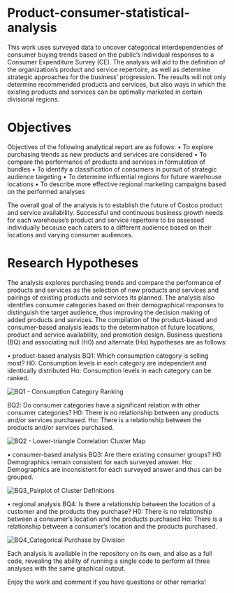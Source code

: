 # Product-consumer-statistical-analysis
This work uses surveyed data to uncover categorical interdependencies of consumer buying trends based on the public’s individual responses to a Consumer Expenditure Survey (CE). The analysis will aid to the definition of the organization’s product and service repertoire, as well as determine strategic approaches for the business’ progression. The results will not only determine recommended products and services, but also ways in which the existing products and services can be optimally marketed in certain divisional regions.

# Objectives

Objectives of the following analytical report are as follows:
•	To explore purchasing trends as new products and services are considered
•	To compare the performance of products and services in formulation of bundles 
•	To identify a classification of consumers in pursuit of strategic audience targeting
•	To determine influential regions for future warehouse locations
•	To describe more effective regional marketing campaigns based on the performed analyses 

The overall goal of the analysis is to establish the future of Costco product and service availability. Successful and continuous business growth needs for each warehouse’s product and service repertoire to be assessed individually because each caters to a different audience based on their locations and varying consumer audiences. 

# Research Hypotheses
The analysis explores purchasing trends and compare the performance of products and services as the selection of new products and services and pairings of existing products and services its planned. The analysis also identifies consumer categories based on their demographical responses to distinguish the target audience, thus improving the decision making of added products and services. The compilation of the product-based and consumer-based analysis leads to the determination of future locations, product and service availability, and promotion design. Business questions (BQ) and associating null (H0) and alternate (Hα) hypotheses are as follows:
  
• product-based analysis
  BQ1: Which consumption category is selling most?
  H0: Consumption levels in each category are independent and identically distributed
  Hα: Consumption levels in each category can be ranked.
 
![BQ1 - Consumption Category Ranking](https://user-images.githubusercontent.com/93685952/140465853-e5e01ee0-f3d1-48ee-8e49-e978e77d5f64.png)

  BQ2: Do consumer categories have a significant relation with other consumer categories?
  H0: There is no relationship between any products and/or services purchased. 
  Hα: There is a relationship between the products and/or services purchased. 

![BQ2 - Lower-triangle Correlation Cluster Map](https://user-images.githubusercontent.com/93685952/140465905-b03d33d8-31b9-4256-b065-87c8f7712b85.png)
  
• consumer-based analysis
  BQ3: Are there existing consumer groups?
  H0: Demographics remain consistent for each surveyed answer.
  Hα: Demographics are inconsistent for each surveyed answer and thus can be grouped. 

![BQ3_Pairplot of Cluster Definitions](https://user-images.githubusercontent.com/93685952/140465946-91aa91b0-5b8e-4cf2-8d01-1c85e2f85ef3.png)

• regional analysis
  BQ4: Is there a relationship between the location of a customer and the products they purchase?
  H0: There is no relationship between a consumer’s location and the products purchased
  Hα: There is a relationship between a consumer’s location and the products purchased.
  
![BQ4_Categorical Purchase by Division](https://user-images.githubusercontent.com/93685952/140465971-5428512c-5848-4f5b-a389-773a720d2419.png)

Each analysis is available in the repository on its own, and also as a full code, revealing the ability of running a single code to perform all three analyses with the same graphical output. 

Enjoy the work and comment if you have questions or other remarks!
